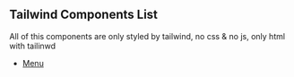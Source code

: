## Tailwind Components List

All of this components are only styled by tailwind, no css & no js, only html with tailinwd

- [Menu](https://github.com/404001/tailwind-components/blob/main/components/Menu.md)
